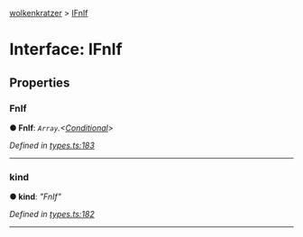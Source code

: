 [wolkenkratzer](../README.md) > [IFnIf](../interfaces/ifnif.md)



# Interface: IFnIf


## Properties
<a id="fnif"></a>

###  FnIf

**●  FnIf**:  *`Array`.<[Conditional](../#conditional)>* 

*Defined in [types.ts:183](https://github.com/arminhammer/wolkenkratzer/blob/94afaab/src/types.ts#L183)*





___

<a id="kind"></a>

###  kind

**●  kind**:  *"FnIf"* 

*Defined in [types.ts:182](https://github.com/arminhammer/wolkenkratzer/blob/94afaab/src/types.ts#L182)*





___



